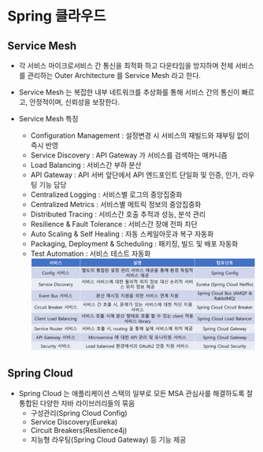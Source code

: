 # Spring 클라우드
## Service Mesh
- 각 서비스 마이크로서비스 간 통신을 최적화 하고 다운타임을 방지하며 전체 서비스를 관리하는 Outer Architecture 를 Service Mesh 라고 한다. 

- Service Mesh 는 복잡한 내부 네트워크를 추상화를 통해 서비스 간의 통신이 빠르고, 안정적이며, 신뢰성을 보장한다.

- Service Mesh 특징

    - Configuration Management : 설정변경 시 서비스의 재빌드와 재부팅 없이 즉시 반영
    - Service Discovery : API Gateway 가 서비스를 검색하는 매커니즘
    - Load Balancing : 서비스간 부하 분산
    - API Gateway : API 서버 앞단에서 API 엔드포인트 단일화 및 인증, 인가, 라우팅 기능 담당
    - Centralized Logging : 서비스별 로그의 중앙집중화
    - Centralized Metrics : 서비스별 메트릭 정보의 중앙집중화
    - Distributed Tracing : 서비스간 호출 추적과 성능, 분석 관리
    - Resilience & Fault Tolerance : 서비스간 장애 전파 차단
    - Auto Scaling & Self Healing : 자동 스케일아웃과 복구 자동화
    - Packaging, Deployment & Scheduling : 패키징, 빌드 및 배포 자동화
    - Test Automation : 서비스 테스트 자동화
![alt text](images/image-21.png)

## Spring Cloud
- Spring Cloud 는 애플리케이션 스택의 일부로 모든 MSA 관심사를 해결하도록 잘 통합된 다양한 자바 라이브러리들의 묶음
    - 구성관리(Spring Cloud Config)
    - Service Discovery(Eureka)
    - Circuit Breakers(Resilience4j) 
    - 지능형 라우팅(Spring Cloud Gateway) 등 기능 제공